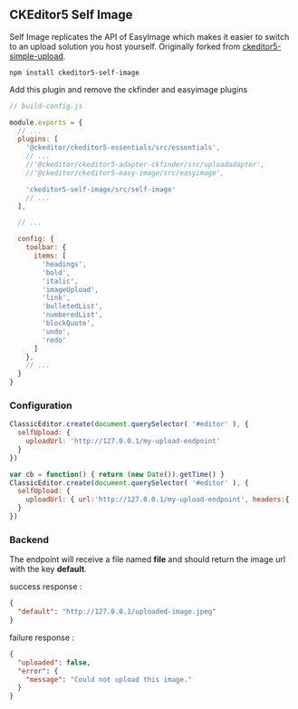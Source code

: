 ## CKEditor5 Self Image

Self Image replicates the API of EasyImage which makes it easier to switch to an upload solution you host yourself. Originally forked from [ckeditor5-simple-upload](https://github.com/pourquoi/ckeditor5-simple-upload).

```npm install ckeditor5-self-image```

Add this plugin and remove the ckfinder and easyimage plugins

```javascript
// build-config.js

module.exports = {
  // ...
  plugins: [
    '@ckeditor/ckeditor5-essentials/src/essentials',
    // ...
    //'@ckeditor/ckeditor5-adapter-ckfinder/src/uploadadapter',
    //'@ckeditor/ckeditor5-easy-image/src/easyimage',

    'ckeditor5-self-image/src/self-image'
    // ...
  ],

  // ...

  config: {
    toolbar: {
      items: [
        'headings',
        'bold',
        'italic',
        'imageUpload',
        'link',
        'bulletedList',
        'numberedList',
        'blockQuote',
        'undo',
        'redo'
      ]
    },
    // ...
  }
}

```

### Configuration

```javascript
ClassicEditor.create(document.querySelector( '#editor' ), {
  selfUpload: {
    uploadUrl: 'http://127.0.0.1/my-upload-endpoint'
  }
})
```

```javascript
var cb = function() { return (new Date()).getTime() }
ClassicEditor.create(document.querySelector( '#editor' ), {
  selfUpload: {
    uploadUrl: { url:'http://127.0.0.1/my-upload-endpoint', headers:{ 'x-header':'myhead', 'x-header-cb': cb } }
  }
})
```

### Backend

The endpoint will receive a file named **file** and should return the image url with the key **default**.

success response :
```json
{
  "default": "http://127.0.0.1/uploaded-image.jpeg"
}
```

failure response :
```json
{
  "uploaded": false,
  "error": {
    "message": "Could not upload this image."
  }
}
```
